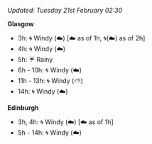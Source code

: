 *Updated: Tuesday 21st February 02:30*

**Glasgow**

* 3h: :cyclone: Windy (:cloud:) [:cloud: as of 1h, :cyclone:(:cloud:) as of 2h]
* 4h: :cyclone: Windy (:cloud:)
* 5h: :umbrella: Rainy
* 6h - 10h: :cyclone: Windy (:cloud:)
* 11h - 13h: :cyclone: Windy (:partly_sunny:)
* 14h: :cyclone: Windy (:cloud:)

**Edinburgh**

* 3h, 4h: :cyclone: Windy (:cloud:) [:cloud: as of 1h]
* 5h - 14h: :cyclone: Windy (:cloud:)
